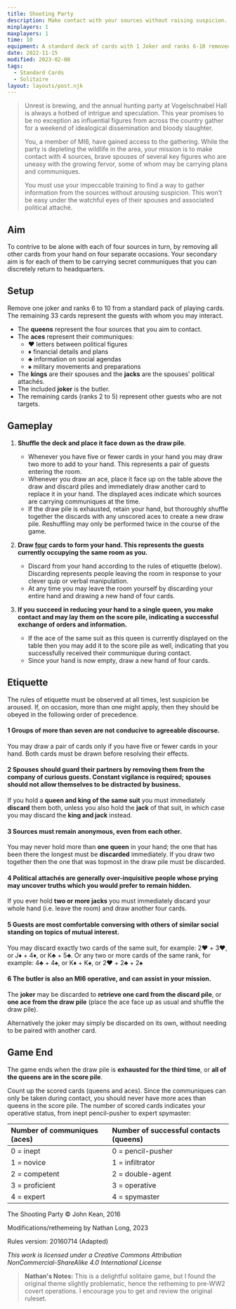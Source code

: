 ```yaml
---
title: Shooting Party
description: Make contact with your sources without raising suspicion.
minplayers: 1
maxplayers: 1
time: 10
equipment: A standard deck of cards with 1 Joker and ranks 6-10 removed
date: 2022-11-15
modified: 2023-02-08
tags:
  - Standard Cards
  - Solitaire
layout: layouts/post.njk
---
```



> Unrest is brewing, and the annual hunting party at Vogelschnabel Hall is always a hotbed of intrigue and speculation. This year promises to be no exception as influential figures from across the country gather for a weekend of idealogical dissemination and bloody slaughter.
>
> You, a member of MI6, have gained access to the gathering. While the party is depleting the wildlife in the area, your mission is to make contact with 4 sources, brave spouses of several key figures who are uneasy with the growing fervor, some of whom may be carrying plans and communiques.
>
> You must use your impeccable training to find a way to gather information from the sources without arousing suspicion. This won't be easy under the watchful eyes of their spouses and associated political attaché.

## Aim

To contrive to be alone with each of four sources in turn, by removing all other cards from your hand on four separate occasions. Your secondary aim is for each of them to be carrying secret communiques that you can discretely return to headquarters.

## Setup

Remove one joker and ranks 6 to 10 from a standard pack of playing cards. The remaining 33 cards represent the guests with whom you may interact.

- The **queens** represent the four sources that you aim to contact.
- The **aces** represent their communiques:
    - ♥️ letters between political figures
    - ♦️ financial details and plans
    - ♣️ information on social agendas
    - ♠️ military movements and preparations
- The **kings** are their spouses and the **jacks** are the spouses' political attachés.
- The included **joker** is the butler.
- The remaining cards (ranks 2 to 5) represent other guests who are not targets.

## Gameplay

1. **Shuffle the deck and place it face down as the draw pile**.
    - Whenever you have five or fewer cards in your hand you may draw two more to add to your hand. This represents a pair of guests entering the room.
    - Whenever you draw an ace, place it face up on the table above the draw and discard piles and immediately draw another card to replace it in your hand. The displayed aces indicate which sources are carrying communiques at the time.
    -  If the draw pile is exhausted, retain your hand, but thoroughly shuffle together the discards with any unscored aces to create a new draw pile. Reshuffling may only be performed twice in the course of the game.

2. **Draw <ins>four</ins> cards to form your **hand.** This represents the guests currently occupying the same room as you.**
    - Discard from your hand according to the rules of etiquette (below). Discarding represents people leaving the room in response to your clever quip or verbal manipulation.
    - At any time you may leave the room yourself by discarding your entire hand and drawing a new hand of four cards.

3. **If you succeed in reducing your hand to a single queen, you make contact and may lay them on the score pile, indicating a successful exchange of orders and information.**
    - If the ace of the same suit as this queen is currently displayed on the table then you may add it to the score pile as well, indicating that you successfully received their communique during contact.
    - Since your hand is now empty, draw a new hand of four cards.

## Etiquette

The rules of etiquette must be observed at all times, lest suspicion be aroused. If, on occasion, more than one might apply, then they should be obeyed in the following order of precedence.

#### <span class="dropcap">1</span> Groups of more than seven are not conducive to agreeable discourse.

You may draw a pair of cards only if you have five or fewer cards in your hand. Both cards must be drawn before resolving their effects.

#### <span class="dropcap">2</span> Spouses should guard their partners by removing them from the company of curious guests. Constant vigilance is required; spouses should not allow themselves to be distracted by business.

If you hold a **queen and king of the same suit** you must immediately **discard** them both, unless you also hold the **jack** of that suit, in which case you may discard the **king and jack** instead.

#### <span class="dropcap">3</span> Sources must remain anonymous, even from each other.

You may never hold more than **one queen** in your hand; the one that has been there the longest must be **discarded** immediately. If you draw two together then the one that was topmost in the draw pile must be discarded.

#### <span class="dropcap">4</span> Political attachés are generally over-inquisitive people whose prying may uncover truths which you would prefer to remain hidden.

If you ever hold **two or more jacks** you must immediately discard your whole hand (i.e. leave the room) and draw another four cards.

#### <span class="dropcap">5</span> Guests are most comfortable conversing with others of similar social standing on topics of mutual interest.

You may discard exactly two cards of the same suit, for example: 2♥︎ + 3♥︎, or J♦︎ + 4♦︎, or K♣︎ + 5♣︎. Or any two or more cards of the same rank, for example: 4♣︎ + 4♠︎, or K♦︎ + K♠︎, or 2♥︎ + 2♣︎ + 2♠︎

#### <span class="dropcap">6</span> The butler is also an MI6 operative, and can assist in your mission.

The **joker** may be discarded to **retrieve one card from the discard pile**, or **one ace from the draw pile** (place the ace face up as usual and shuffle the draw pile).

Alternatively the joker may simply be discarded on its own, without needing to be paired with another card.

## Game End

The game ends when the draw pile is **exhausted for the third time**, or **all of the queens are in the score pile**.

Count up the scored cards (queens and aces). Since the communiques can only be taken during contact, you should never have more aces than queens in the score pile. The number of scored cards indicates your operative status, from inept pencil-pusher to expert spymaster:

<div class="table-full">

|Number of communiques (aces) |Number of successful contacts (queens) |
|:--|:--|
|0 = inept |0 = pencil-pusher |
|1 = novice |1 =  infiltrator |
|2 = competent |2 = double-agent |
|3 = proficient |3 = operative |
|4 = expert |4 =  spymaster |

</div>

The Shooting Party © John Kean, 2016

Modifications/rethemeing by Nathan Long, 2023

Rules version: 20160714 (Adapted)

_This work is licensed under a Creative Commons Attribution NonCommercial-ShareAlike 4.0 International License_

> **Nathan's Notes:** This is a delightful solitaire game, but I found the original theme slightly problematic, hence the retheming to pre-WW2 covert operations. I encourage you to get and review the original ruleset.
